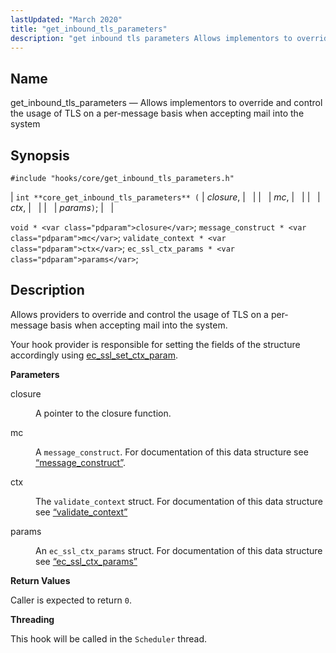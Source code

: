 ```yaml
---
lastUpdated: "March 2020"
title: "get_inbound_tls_parameters"
description: "get inbound tls parameters Allows implementors to override and control the usage of TLS on a per message basis when accepting mail into the system int core get inbound tls parameters closure mc ctx params void closure message construct mc validate context ctx ec ssl ctx params params Allows providers..."
---
```


<a name="hooks.core.get_inbound_tls_parameters"></a> 
## Name

get_inbound_tls_parameters — Allows implementors to override and control the usage of TLS on a per-message basis when accepting mail into the system

## Synopsis

`#include "hooks/core/get_inbound_tls_parameters.h"`

| `int **core_get_inbound_tls_parameters** (` | <var class="pdparam">closure</var>, |   |
|   | <var class="pdparam">mc</var>, |   |
|   | <var class="pdparam">ctx</var>, |   |
|   | <var class="pdparam">params</var>`)`; |   |

`void * <var class="pdparam">closure</var>`;
`message_construct * <var class="pdparam">mc</var>`;
`validate_context * <var class="pdparam">ctx</var>`;
`ec_ssl_ctx_params * <var class="pdparam">params</var>`;<a name="idp45562480"></a> 
## Description

Allows providers to override and control the usage of TLS on a per-message basis when accepting mail into the system.

Your hook provider is responsible for setting the fields of the structure accordingly using [ec_ssl_set_ctx_param](/momentum/3/3-api/apis-ec-ssl-set-ctx-param).

**<a name="idp45564896"></a> Parameters**

<dl class="variablelist">

<dt>closure</dt>

<dd>

A pointer to the closure function.

</dd>

<dt>mc</dt>

<dd>

A `message_construct`. For documentation of this data structure see [“message_construct”](/momentum/3/3-api/structs-message-construct).

</dd>

<dt>ctx</dt>

<dd>

The `validate_context` struct. For documentation of this data structure see [“validate_context”](/momentum/3/3-api/structs-validate-context)

</dd>

<dt>params</dt>

<dd>

An `ec_ssl_ctx_params` struct. For documentation of this data structure see [“ec_ssl_ctx_params”](/momentum/3/3-api/structs-ec-ssl-ctx-params)

</dd>

</dl>

**<a name="idp37445104"></a> Return Values**

Caller is expected to return `0`.

**<a name="idp37446464"></a> Threading**

This hook will be called in the `Scheduler` thread.